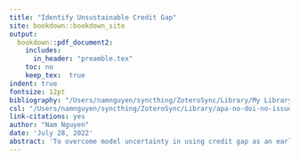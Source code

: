 ```yaml
---
title: "Identify Unsustainable Credit Gap"
site: bookdown::bookdown_site
output:
  bookdown::pdf_document2:
    includes:
      in_header: "preamble.tex"
    toc: no
    keep_tex:  true
indent: true
fontsize: 12pt
bibliography: "/Users/namnguyen/syncthing/ZoteroSync/Library/My Library.bib"
csl: "/Users/namnguyen/syncthing/ZoteroSync/Library/apa-no-doi-no-issue.csl"
link-citations: yes
author: "Nam Nguyen"
date: 'July 28, 2022'
abstract: 'To overcome model uncertainty in using credit gap as an early warning indicator (EWI) of systemic financial crises in a binary outcome setting, we propose using model averaging of different credit gap measurements to achieve a better averaged model fit and out-of-sample prediction. The methodology we use is logistic binary regression in a panel setup consisting of 40 countries. In this paper, we also propose a novel, superior criteria to judge the performance of an EWI than the one currently popularly used in the literature. Additionally, the empirical results showed that our Bayesian averaged model could synthesize a single credit gap that outperforms any other popularly studied credit gap measurements in terms of an early warning indicator.'
---
```



